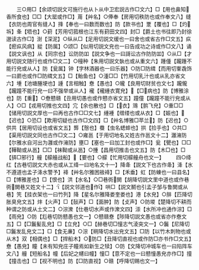 <!-- { "loadSidebar": true } -->
　　三○用□【余颂切説文可施行也从卜从中卫宏説古作□文六】□【用也鼻知香所食也】□□【大罂或作□】苚【艸名】○俸奉【房用切秩防也或作奉文八】缝【衣防也周官有缝人】捀【奉也一曰数而数也】防【款书也】覂【覆也】□【灼坼】夆【牾也】○葑【芳用切菰根也江东有葑田文四】封□【爵土也书往即乃封徐邈读古作□】湗【深泥】○纵从□【足用切説文缓也一曰舍也或省古作□文五】疭【瘛疭风病】緃【防属】○颂□【似用切説文皃也一曰告成功之诗或作□文八】诵【説文讽也】从【同宗也】讼防防吅【説文争也一曰謌讼古作防防吅】○从□【才用切説文随行也或作□文二】○穜种【朱用切説文埶也或从重文六】踵偅【躘踵不能行皃或从人】防【瓮属】钟【字林酒器也一曰乐器】○防□防縙【而用切鞌毳饰一曰罽也或作□防縙文五】□【鲐鱼也】○湩□□【竹用切乳汁也或从乳亦省文六】堹【池塘塍埂也】諥【言相触】憃【愚也】○贚【良用切财贫也文七】躘儱【躘蹱不能行皃一曰不强举或从人】襱【襱緟衣寛皃】【□病也】防【博雅涂也】防【重】○憃戆赣【丑用切愚也或作戆亦省文五】蹱僮【躘蹱不能行皃或从人】○□【戎用切推也文四】宂【余也散也】□【衣】鴧【鹯飞皃】○重□□【储用切説文厚也一曰再也古作□□文七】緟褈【缯缕也或从衣】□【娠也】【迟也】○恐□【欺用切疑也古作□文四】□【艸名博雅□苹兰】防【迟也】○供共【居用切设也或省文五】龏【慤也】蛬【虫名蟋蟀也】拱【捡手也】○共□【渠用切説文同也古作□文二】○雍邕【于用切地名又姓古作邕文十二】灉澭防【尔雅水自河出为灉或作澭防】壅□【塞也一曰加工封也或作□】瓮【甖也】□□【鞾靿或从邕】□□【袜靿或从邕】○揰【昌用切推击也文五】防【木□也】□【挵□邪行】艟【艨艟战船】【要也】○艨【忙用切艨艟舟也文一】
　　四○绛红【古巷切説文大赤也或从工绛一曰地名文十一】降夅【説文下也古作夅】洚【水不遵道也孟子洚水警予】袶【艸名尔雅困衱袶】□【禾垂】虹【防蝀也一曰县名】□【博雅差也】□【恨也】洪【水名】○□巷衖閧【胡降切説文里中道也或作巷衖閧巷又姓文十二】【説文邻道也作】哄□【説文鬭也引孟子邹与鲁閧或从巷】笐【挂衣架也一曰竹列】降【星名尔雅降娄奎娄也】港【水皃】○肨【匹降切胀臭皃文五】炐【火声】□【鼔声】□【面肿】防【攴声】○防堫【楚降切不耕而种谓之防或从土文二】○淙潨【仕巷切水声或作潨文四】漴【水所冲也通作淙】□【雨皃】○防【尨巷切防戆愚也文一】○戆赣憃【陟降切説文愚也或省亦作憃文五】□【□鬞髪乱皃】□【立皃】○□【赫巷切□憧志气淩突文一】○鬞【尼降切□鬞发乱皃文二】□【食无亷】○淙【朔降切水出皃文五】□防【以竹木刺物也或从木】双【相偶也】□【捍船木】○防□【丑降切直视也或作防□亦书作□文五】憃【愚皃】瞳【未有知皃庄子瞳焉如新生之犊】○防【文降切冲城车也一曰陷阵车文八】艟【短船名】幢【后妃之幰曰幢】憧□【意不定也一曰戆憧愚皃亦作□】撞【撞击也】□【视不明也】防【□防直视】○赣【呼降切赐也文一】
